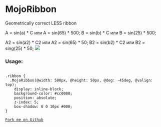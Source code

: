 MojoRibbon
==========

Geometrically correct LESS ribbon

A = sin(a) * C или A = sin(65) * 500;
B = sin(b) * C или B = sin(25) * 500;

A2 = sin(a2) * C2 или A2 = sin(65) * 50;
B2 = sin(b2) * C2 или B2 = sing(25) * 50; 
<img src="http://img-fotki.yandex.ru/get/9154/188626415.0/0_c0d90_2a74afc9_orig">

<h3>Usage:</h3>

<pre><code>
.ribbon {
  .MojoRibbon(@width: 500px, @height: 50px, @deg: -45deg, @valign: top);
	display: inline-block;
	background-color: #cc0000;
	position: absolute;
	z-index: 5;
	box-shadow: 0 0 10px #000;
}

<a href="https://github.com/Pestov/MojoRibbon" class="ribbon">Fork me on Github</a>
</code></pre>
